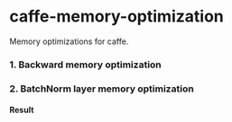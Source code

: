 # caffe-memory-optimization

Memory optimizations for caffe.

### 1. Backward memory optimization

### 2. BatchNorm layer memory optimization

#### Result

